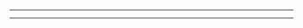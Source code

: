 <div class="github-card" data-github="kosmgco/tldr-web" data-width="400" data-height="" data-theme="default"></div>

---

<div class="github-card" data-github="kosmgco/ss-subscribe-gen" data-width="400" data-height="" data-theme="default"></div>

---

<div class="github-card" data-github="kosmgco/kosmgco.github.io" data-width="400" data-height="" data-theme="default"></div>
<script src="//cdn.jsdelivr.net/github-cards/latest/widget.js"></script>
